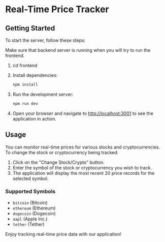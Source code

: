 # Real-Time Price Tracker

## Getting Started

To start the server, follow these steps:

Make sure that backend server is running when you will try to run the frontend.

1. cd frontend

2. Install dependencies:

   ```bash
   npm install
   ```

3. Run the development server:

   ```bash
   npm run dev
   ```

4. Open your browser and navigate to [http://localhost:3001](http://localhost:3001) to see the application in action.

## Usage

You can monitor real-time prices for various stocks and cryptocurrencies. To change the stock or cryptocurrency being tracked:

1. Click on the "Change Stock/Crypto" button.
2. Enter the symbol of the stock or cryptocurrency you wish to track.
3. The application will display the most recent 20 price records for the selected symbol.

### Supported Symbols

- `bitcoin` (Bitcoin)
- `ethereum` (Ethereum)
- `dogecoin` (Dogecoin)
- `aapl` (Apple Inc.)
- `tether` (Tether)

Enjoy tracking real-time price data with our application!
